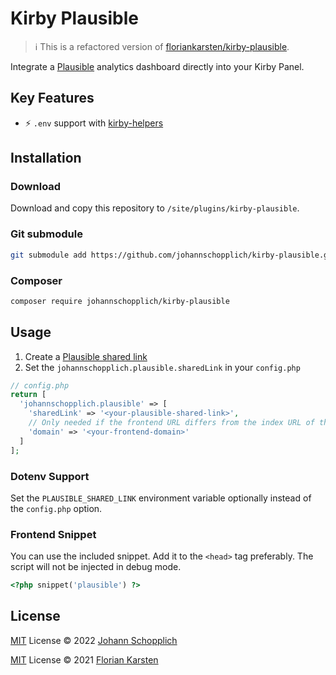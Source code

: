 # Kirby Plausible

> ℹ️ This is a refactored version of [floriankarsten/kirby-plausible](https://github.com/floriankarsten/kirby-plausible).

Integrate a [Plausible](https://plausible.io) analytics dashboard directly into your Kirby Panel.

## Key Features

- ⚡️ `.env` support with [kirby-helpers](https://github.com/johannschopplich/kirby-helpers)

## Installation

### Download

Download and copy this repository to `/site/plugins/kirby-plausible`.

### Git submodule

```bash
git submodule add https://github.com/johannschopplich/kirby-plausible.git site/plugins/kirby-plausible
```

### Composer

```bash
composer require johannschopplich/kirby-plausible
```

## Usage

1. Create a [Plausible shared link](https://plausible.io/docs/shared-links)
2. Set the `johannschopplich.plausible.sharedLink` in your `config.php`

```php
// config.php
return [
  'johannschopplich.plausible' => [
    'sharedLink' => '<your-plausible-shared-link>',
    // Only needed if the frontend URL differs from the index URL of the Kirby instance
    'domain' => '<your-frontend-domain>'
  ]
];
```

### Dotenv Support

Set the `PLAUSIBLE_SHARED_LINK` environment variable optionally instead of the `config.php` option.

### Frontend Snippet

You can use the included snippet. Add it to the `<head>` tag preferably. The script will not be injected in debug mode.

```php
<?php snippet('plausible') ?>
```

## License

[MIT](./LICENSE) License © 2022 [Johann Schopplich](https://github.com/johannschopplich)

[MIT](./LICENSE) License © 2021 [Florian Karsten](https://github.com/floriankarsten)
